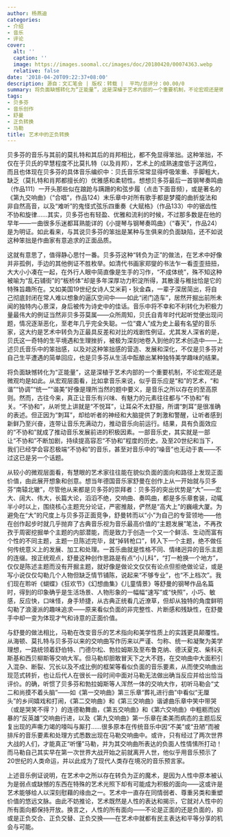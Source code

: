```yaml
---
author: 杨燕迪
categories:
- 介绍
- 音乐
- 评论
cover:
  alt: ''
  caption: ''
  image: https://images.soomal.cc/images/doc/20180420/00074363.webp
  relative: false
date: '2018-04-20T09:22:37+08:00'
description: 源自：文汇笔会 | 版权：转载 |  平均/总评分：00.00/0
summary: 将负面缺憾转化为“正能量”，这是深植于艺术内部的一个重要机制，不论宏观还是微观均是如此。从宏观层面看，比如拿音乐来说，似乎音乐应是“和”的艺术，“和谐”“协调”“统一”“谐美”好像是理所当然的题中要义，是音乐之所以存在的至高原则……
tags:
- 贝多芬
- 音乐创作
- 舒曼
- 正负转换
- 马勒
title: 艺术中的正负转换
---
```


贝多芬的音乐与其前的莫扎特和其后的肖邦相比，都不免显得笨拙。这种笨拙，不仅在于贝氏的早慧程度不比莫扎特（以及肖邦），艺术上的成熟速度低于这两位，而且也体现在贝多芬的具体音乐编织中：贝氏音乐常常显得呼吸笨重、手脚粗大，缺乏（莫扎特和肖邦都擅长的）优雅感和柔韧性。想想贝多芬最后一首钢琴奏鸣曲（作品111）一开头那些似在踉跄与蹒跚的和弦步履（点击下面音频），或是著名的《第九交响曲》（“合唱”，作品124）末乐章中对所有歌手都是梦魇的曲折旋法和非自然高音，以及“难听”的鬼怪式弦乐四重奏《大赋格》（作品133）中的锯齿性不协和旋律……其实，贝多芬也有轻盈、优雅和流利的时候，不过那多数是在他的早年――一曲很多乐迷都耳熟能详的《小提琴与钢琴奏鸣曲》（“春天”，作品24）是为明证。如此看来，与其说贝多芬的笨拙是某种与生俱来的负面缺陷，还不如说这种笨拙是作曲家有意追求的正面品质。

这就有意思了，值得静心思忖一番。贝多芬这种“转负为正”的做法，在艺术中好像并非孤例，手边的其他例证不胜枚举。如清代书画家郑燮的书法乍一看歪歪扭扭，大大小小凑在一起，在外行人眼中简直像是生手的习作，“不成体统”，殊不知这种被喻为“乱石铺街”的“板桥体”却是多年深厚功力积淀所得，其散漫与稚拙恰是它的特殊旨趣所在。又如美国19世纪女诗人艾米莉・狄金森，一辈子深居简出，将自己彻底封闭在常人难以想象的逼仄空间中――如此“闭门造车”，居然开掘出前所未闻的独特内心景深，身后被传为诗史中的佳话。音乐中将不幸和不利转化为积极力量最伟大的例证当然非贝多芬莫属――众所周知，贝氏自青年时代起听觉便出现问题，情况逐渐恶化，至老年几乎完全失聪。一位“聋人”成为史上最有名望的音乐家，这大约是艺术中转负为正最具反差和对比的戏剧性例证。尤其发人深省的是，贝氏这一奇特的生平境遇和生理挫折，被极为深刻地卷入到他的艺术创造中――上述贝氏音乐中的笨拙感，以及对这种笨拙感的营造、发展和深化，不仅是贝多芬对自己生平遭遇的简单回应，也是贝多芬从生活中酝酿出某种独特美学趣味的结果。

将负面缺憾转化为“正能量”，这是深植于艺术内部的一个重要机制，不论宏观还是微观均是如此。从宏观层面看，比如拿音乐来说，似乎音乐应是“和”的艺术，“和谐”“协调”“统一”“谐美”好像是理所当然的题中要义，是音乐之所以存在的至高原则。然而，古往今来，真正让音乐有兴味、有魅力的元素往往都与“不协和”有关。“不协和”，从听觉上讲就是“不悦耳”，让耳朵不太舒服，所谓“刺耳”是很准确的表述。但正因为“刺耳”，却给听者的神经和大脑提供了刺激和警醒，让听者感到新鲜乃至兴奋，连带让音乐充满动力，推动音乐向前运行。结果，具有负面效应的“不协和”就成了推动音乐发展前进的积极因素。一部音乐史，其实就是一部让“不协和”不断加剧，持续提高容忍“不协和”程度的历史。及至20世纪和当下，我们已经学会容忍极端“不协和”的音乐，甚至对音乐中的“噪音”也无动于衷――不过这已是另一个话题。

从较小的微观层面看，有慧眼的艺术家往往能在貌似负面的面向和路径上发现正面价值，由此展开想象和创意。想当年德国音乐家舒曼在创作上从一开始就与贝多芬“南辕北辙”，尽管他从来都是贝多芬的崇拜者：贝多芬的突出优势是“大”――宏大、阔大、伟大，长篇大论，滔滔不绝，交响曲、奏鸣曲，都是多乐章套装，动辄半小时以上，围绕核心主题充分论证，严密推敲，俨然是“高大上”的巍峨大厦。为避免在“大”的尺度上与贝多芬正面竞争，舒曼转而以“小”为自己的专营领地――他在创作起步时就几乎抛弃了古典音乐视为音乐最高价值的“主题发展”笔法，不再孜孜于周密挖掘单个主题的内部潜能，而是致力于创造一个又一个鲜活、生动而富有个性的不同主题，主题一旦陈述完毕，就“掉转枪口”，转入下一个主题，绝不做任何传统意义上的发展、加工和处理。一首乐曲就是性格不同、情绪迥异的音乐主题的连缀。按正统观点，舒曼这种创作思路是有点“小儿科”，“打一枪换一个地方”，仅仅是陈述主题而没有开掘主题，就好像是做论文仅仅有论点但拒绝做论证，或是写小说仅仅勾勒几个人物但缺乏情节铺陈，说起来“不够专业”，也“不上档次”。我们现在聆听《蝴蝶》《狂欢节》《幻想曲集》《儿童情景》等舒曼的钢琴作品名篇时，得到的印象确乎是生活场景、人物形象的一幅幅“速写”或“快照”，小巧、敏感，反应快，口味怪，身手矫捷，从古典正统看几近潦草，但却从独特的角度鲜明勾勒了浪漫派的趣味追求――原来看似负面的非完整性、片断感和残缺性，在舒曼手中却一变为体现才气和诗意的正面价值。

与舒曼的做法相比，马勒在改变音乐的艺术指向和美学性质上的实践更具颠覆性。从海顿、莫扎特与贝多芬以来的交响曲写作历来以严谨、匀称、统一和凝聚为美学理想，一路统领着舒伯特、门德尔松、勃拉姆斯及至布鲁克纳、德沃夏克、柴科夫斯基和西贝柳斯等交响大军。但马勒却胆敢冒天下之大不韪，在交响曲中大面积引入混杂、断裂、冗长以及不成比例的框架等看似负面的音乐要素，从而使交响曲出现范式转折，也让后代人在很长一段时间中面对马勒无法做出确当反应并给出恰当评价。的确，听惯了贝多芬和勃拉姆斯等人浑然一体的交响大作，初听马勒会“丈二和尚摸不着头脑”――如《第一交响曲》第三乐章“葬礼进行曲”中看似“无厘头”的乡间嬉戏和打闹，《第二交响曲》和《第三交响曲》谐谑曲乐章中笑中带哭（或是哭笑不得？）的连德勒舞曲，《第五交响曲》和《第六交响曲》中粗粝而凶暴的“反英雄”交响曲行进，以及《第九交响曲》第一乐章在柔美而病态的主题后反复出现的声嘶力竭的嚎叫与厮打……很多原本在传统音乐中因“不美”或“丑陋”而被排斥的音乐要素和处理方式悉数出现在马勒交响曲中。或许，只有经过了两次世界大战的人们，才能真正“听懂”马勒，并为其交响曲所表达的负面人性情愫所打动！而马勒自己其实早在第一次世界大战开始之前就离开人世，他似乎用音乐预示了20世纪的人类命运，并以此成为了现代人类存在境况的音乐预言家。

上述音乐例证说明，在艺术中之所以存在转负为正的魔术，是因为人性中原本被认为是弱点或缺憾的东西在特殊的艺术光照下却有可能成为积极的面向――这或许是艺术能够给人以深刻慰藉的缘由之一。艺术中一直存在同情弱者、尊重另类和重塑价值的悠远文脉。由此不妨推论，艺术既然是人性的表达和揭示，它就对人性中的所有面向都保持开放。换言之，人性的所有面向――不论是正面的还是负面的，抑或是正负交合、正负交替、正负交换――在艺术中就都有民主表达和平等分享的机会与可能。